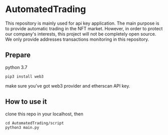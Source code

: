 # AutomatedTrading
This repository is mainly used for api key application. The main purpose is to provide automatic trading in the NFT market. However, in order to protect our company's interests, this project will not be completely open source. We only provide addresses transactions monitoring in this repository.


## Prepare
python 3.7
```shell
pip3 install web3
```
make sure you've got web3 provider and etherscan API key.

## How to use it
clone this repo in your localhost, then
```shell
cd AutomatedTrading/script
python3 main.py
```
